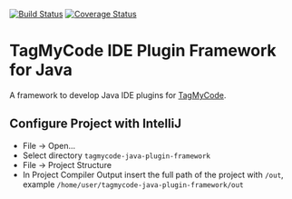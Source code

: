 [![Build Status](https://travis-ci.org/massimozappino/tagmycode-java-plugin-framework.svg?branch=master)](https://travis-ci.org/massimozappino/tagmycode-java-plugin-framework)
[![Coverage Status](https://coveralls.io/repos/github/massimozappino/tagmycode-java-plugin-framework/badge.svg?branch=master)](https://coveralls.io/github/massimozappino/tagmycode-java-plugin-framework?branch=master)

# TagMyCode IDE Plugin Framework for Java
A framework to develop Java IDE plugins for [TagMyCode](http://tagmycode.com).

## Configure Project with IntelliJ

* File -> Open...
* Select directory ```tagmycode-java-plugin-framework```
* File -> Project Structure
* In Project Compiler Output insert the full path of the project with ```/out```, example ```/home/user/tagmycode-java-plugin-framework/out```
